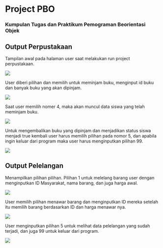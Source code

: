 <h1 align="left">Project PBO</h1>
<h3 align="left">Kumpulan Tugas dan Praktikum Pemograman Beorientasi Objek</h3>

<h2 align="left">Output Perpustakaan</h2>
<p>Tampilan awal pada halaman user saat melakukan run project perpustakaan.</p>
<img src="https://user-images.githubusercontent.com/71278187/153740045-0268afd0-35a2-4273-b424-aa2e253c88ef.png">
<p>User diberi pilihan dan memilih untuk meminjam buku, menginput id buku dan banyak buku yang akan dipinjam.</p>
<img src="https://user-images.githubusercontent.com/71278187/153740061-2acff18f-209c-4f75-89f6-ff4b7ef2270f.png">
<p>Saat user memilih nomer 4, maka akan muncul data siswa yang telah meminjam buku.</p>
<img src="https://user-images.githubusercontent.com/71278187/153740077-3609838e-d2e2-4362-80d8-9b23804e016e.png">
<p>Untuk mengembalikan buku yang dipinjam dan menjadikan status siswa menjadi true kembali user harus memilih pilihan pada nomor 5, dan apabila ingin keluar dari program maka user harus menginputkan pilihan 99.</p>
<img src="https://user-images.githubusercontent.com/71278187/153740098-df97813d-7943-4376-a8e8-cbb2972d7f2c.png">

<h2 align="left">Output Pelelangan</h2>
<p>Menampilkan pilihan pilihan. Pilihan 1 untuk melelang barang user dengan menginputkan ID Masyarakat, nama barang, dan juga harga awal.</p>
<img src="https://user-images.githubusercontent.com/71278187/153739644-b146c5dc-40a0-4244-907e-f9722f4f47a2.png">
<p>User memilih pilihan menawar barang dan menginputkan ID mereka setelah itu memilih barang berdasarkan ID dan harga menawar nya.</p>
<img src="https://user-images.githubusercontent.com/71278187/153739665-d5453cea-63f2-477b-acf3-d7908721c096.png">
<p>User menginputkan pilihan 5 untuk melihat data pelelangan yang sudah terjadi, dan juga 99 untuk keluar dari program.</p>
<img src="https://user-images.githubusercontent.com/71278187/153739675-c6f6f338-7ec3-46e4-a9b2-4a464765655e.png">
